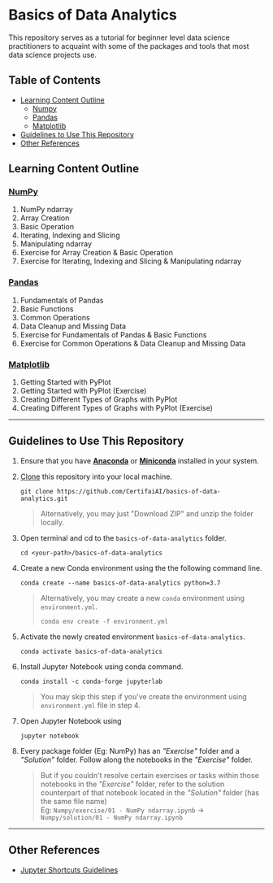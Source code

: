 # Basics of Data Analytics

This repository serves as a tutorial for beginner level data science practitioners to acquaint with some of the packages and tools that most data science projects use.<br>

Table of Contents
-----------------

- [Learning Content Outline](#learning-content-outline)
    - [Numpy](#numpy)
    - [Pandas](#pandas)
    - [Matplotlib](#matplotlib)
- [Guidelines to Use This Repository](#guidelines-to-use-this-repository)
- [Other References](#other-references)

## Learning Content Outline

### [**NumPy**](https://github.com/CertifaiAI/basics-of-data-analytics/tree/main/Numpy/exercise)
1. NumPy ndarray
2. Array Creation
3. Basic Operation
4. Iterating, Indexing and Slicing
5. Manipulating ndarray
6. Exercise for Array Creation & Basic Operation
7. Exercise for Iterating, Indexing and Slicing & Manipulating ndarray

### [**Pandas**](https://github.com/CertifaiAI/basics-of-data-analytics/tree/main/Pandas/Exercise)
1. Fundamentals of Pandas
2. Basic Functions
3. Common Operations
4. Data Cleanup and Missing Data
5. Exercise for Fundamentals of Pandas & Basic Functions
6. Exercise for Common Operations & Data Cleanup and Missing Data

### [**Matplotlib**](https://github.com/CertifaiAI/basics-of-data-analytics/tree/main/Matplotlib/Exercise)
1. Getting Started with PyPlot
2. Getting Started with PyPlot (Exercise)
3. Creating Different Types of Graphs with PyPlot
4. Creating Different Types of Graphs with PyPlot (Exercise)

<hr/>

## Guidelines to Use This Repository

1. Ensure that you have [**Anaconda**](https://docs.anaconda.com/anaconda/install/) or [**Miniconda**](https://docs.conda.io/en/latest/miniconda.html) installed in your system.

2. [Clone](https://docs.github.com/en/github/creating-cloning-and-archiving-repositories/cloning-a-repository-from-github/cloning-a-repository) this repository into your local machine.  

    ```
    git clone https://github.com/CertifaiAI/basics-of-data-analytics.git
    ```

    >   Alternatively, you may just "Download ZIP" and unzip the folder locally.

3. Open terminal and cd to the `basics-of-data-analytics` folder.

    ```
    cd <your-path>/basics-of-data-analytics
    ```

4. Create a new Conda environment using the the following command line.

    ```
    conda create --name basics-of-data-analytics python=3.7
    ```

    >   Alternatively, you may create a new `conda` environment using `environment.yml`.
    >   
    >   `conda env create -f environment.yml`

5. Activate the newly created environment `basics-of-data-analytics`.
    ```
    conda activate basics-of-data-analytics
    ```

6. Install Jupyter Notebook using conda command.
    ```
    conda install -c conda-forge jupyterlab
    ```

    >   You may skip this step if you've create the environment using `environment.yml` file in step 4.


7. Open Jupyter Notebook using
    ```
    jupyter notebook
    ```

8. Every package folder (Eg: NumPy) has an *"Exercise"* folder and a *"Solution"* folder. Follow along the notebooks in the *"Exercise"* folder. 

    >   But if you couldn't resolve certain exercises or tasks within those notebooks in the *"Exercise"* folder, refer to the solution counterpart of that notebook located in the *"Solution"* folder (has the same file name)<br/>
    >   Eg: `Numpy/exercise/01 - NumPy ndarray.ipynb` -> `Numpy/solution/01 - NumPy ndarray.ipynb`

<hr/>

## Other References
- [Jupyter Shortcuts Guidelines](https://github.com/CertifaiAI/basics-of-data-analytics/blob/main/jupyter-guidelines.md)
